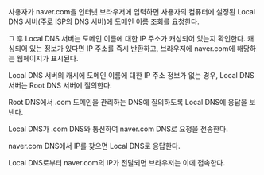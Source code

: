<!-- 웹 브라우저에 네이버를 검색하고 화면에 네이버 화면이 출력이 될 때 까지 내부적으로 어떤 동작들이 수행이 되는지 설명해주세요. -->

사용자가 naver.com을 인터넷 브라우저에 입력하면 사용자의 컴퓨터에 설정된 Local DNS 서버(주로 ISP의 DNS 서버)에 도메인 이름 조회를 요청한다.

그 후 Local DNS 서버는 도메인 이름에 대한 IP 주소가 캐싱되어 있는지 확인한다. 캐싱되어 있는 정보가 있다면 IP 주소를 즉시 반환하고, 브라우저에 naver.com에 해당하는 웹페이지가 표시된다.

Local DNS 서버의 캐시에 도메인 이름에 대한 IP 주소 정보가 없는 경우, Local DNS 서버는 Root DNS 서버에 질의한다.

Root DNS에서 .com 도메인을 관리하는 DNS에 질의하도록 Local DNS에 응답을 보낸다.

Local DNS가 .com DNS와 통신하여 naver.com DNS로 요청을 전송한다.

naver.com DNS에서 IP를 찾으면 Local DNS로 응답한다.

Local DNS로부터 naver.com의 IP가 전달되면 브라우저는 이에 접속한다.